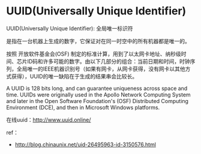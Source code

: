 UUID(Universally Unique Identifier)
===

UUID(Universally Unique Identifier): 全局唯一标识符

是指在一台机器上生成的数字，它保证对在同一时空中的所有机器都是唯一的。

按照 开放软件基金会(OSF) 制定的标准计算，用到了以太网卡地址、纳秒级时间、芯片ID码和许多可能的数字。由以下几部分的组合：当前日期和时间，时钟序列，全局唯一的IEEE机器识别号（如果有网卡，从网卡获得，没有网卡以其他方式获得），UUID的唯一缺陷在于生成的结果串会比较长。

A UUID is 128 bits long, and can guarantee uniqueness across space and time. UUIDs were originally used in the Apollo Network Computing System and later in the Open Software Foundation's (OSF) Distributed Computing Environment (DCE), and then in Microsoft Windows platforms.



在线uuid：http://www.uuid.online/

ref：

- http://blog.chinaunix.net/uid-26495963-id-3150576.html